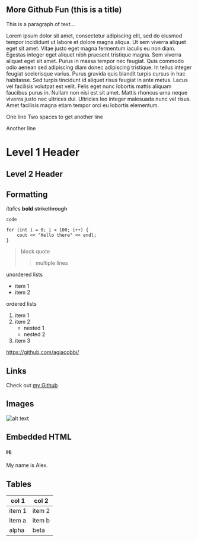 More Github Fun (this is a title)
---------------------------------
This is a paragraph of text...

Lorem ipsum dolor sit amet, consectetur adipiscing elit, sed do eiusmod tempor incididunt ut labore et dolore magna aliqua. Ut sem viverra aliquet eget sit amet. Vitae justo eget magna fermentum iaculis eu non diam. Egestas integer eget aliquet nibh praesent tristique magna. Sem viverra aliquet eget sit amet. Purus in massa tempor nec feugiat. Quis commodo odio aenean sed adipiscing diam donec adipiscing tristique. In tellus integer feugiat scelerisque varius. Purus gravida quis blandit turpis cursus in hac habitasse. Sed turpis tincidunt id aliquet risus feugiat in ante metus. Lacus vel facilisis volutpat est velit. Felis eget nunc lobortis mattis aliquam faucibus purus in. Nullam non nisi est sit amet. Mattis rhoncus urna neque viverra justo nec ultrices dui. Ultricies leo integer malesuada nunc vel risus. Amet facilisis magna etiam tempor orci eu lobortis elementum.

One line
Two spaces to get another line

Another line

# Level 1 Header
## Level 2 Header

## Formatting
*italics*
**bold**
~~strikethrough~~

`code`

```
for (int i = 0; i < 100; i++) {
    cout << "Hello there" << endl;
}
```

>block quote
>>multiple lines

unordered lists
* item 1
* item 2

ordered lists
1. item 1
1. item 2
    * nested 1
    * nested 2
1. item 3

https://github.com/agiacobbi/

## Links
Check out [my Github](https://github.com/agiacobbi/)

## Images
![alt text](https://i2.wp.com/blog.knoldus.com/wp-content/uploads/2017/01/markdown.png?fit=810%2C498&ssl=1)

## Embedded HTML
<html>
<h4>
Hi
</h4>
<body>
My name is Alex.
</body>
</html>

## Tables
|col 1|col 2|
|-----|-----|
|item 1|item 2|
|item a|item b|
|alpha|beta|


